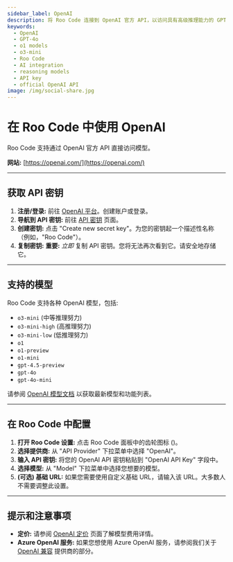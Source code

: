 ```yaml
---
sidebar_label: OpenAI
description: 将 Roo Code 连接到 OpenAI 官方 API，以访问具有高级推理能力的 GPT-4o、o1 和 o3-mini 模型。
keywords:
  - OpenAI
  - GPT-4o
  - o1 models
  - o3-mini
  - Roo Code
  - AI integration
  - reasoning models
  - API key
  - official OpenAI API
image: /img/social-share.jpg
---
```


# 在 Roo Code 中使用 OpenAI

Roo Code 支持通过 OpenAI 官方 API 直接访问模型。

**网站:** [https://openai.com/](https://openai.com/)

---

## 获取 API 密钥

1.  **注册/登录:** 前往 [OpenAI 平台](https://platform.openai.com/)。创建账户或登录。
2.  **导航到 API 密钥:** 前往 [API 密钥](https://platform.openai.com/api-keys) 页面。
3.  **创建密钥:** 点击 "Create new secret key"。为您的密钥起一个描述性名称（例如，"Roo Code"）。
4.  **复制密钥:** **重要:** *立即* 复制 API 密钥。您将无法再次看到它。请安全地存储它。

---

## 支持的模型

Roo Code 支持各种 OpenAI 模型，包括:

*	`o3-mini` (中等推理努力)
*	`o3-mini-high` (高推理努力)
* `o3-mini-low` (低推理努力)
* `o1`
* `o1-preview`
*	`o1-mini`
*   `gpt-4.5-preview`
* `gpt-4o`
* `gpt-4o-mini`

请参阅 [OpenAI 模型文档](https://platform.openai.com/docs/models) 以获取最新模型和功能列表。

---

## 在 Roo Code 中配置

1.  **打开 Roo Code 设置:** 点击 Roo Code 面板中的齿轮图标 (<Codicon name="gear" />)。
2.  **选择提供商:** 从 "API Provider" 下拉菜单中选择 "OpenAI"。
3.  **输入 API 密钥:** 将您的 OpenAI API 密钥粘贴到 "OpenAI API Key" 字段中。
4.  **选择模型:** 从 "Model" 下拉菜单中选择您想要的模型。
5.  **(可选) 基础 URL:** 如果您需要使用自定义基础 URL，请输入该 URL。大多数人不需要调整此设置。

---

## 提示和注意事项

*   **定价:** 请参阅 [OpenAI 定价](https://openai.com/pricing) 页面了解模型费用详情。
*   **Azure OpenAI 服务:** 如果您想使用 Azure OpenAI 服务，请参阅我们关于 [OpenAI 兼容](/providers/openai-compatible) 提供商的部分。
